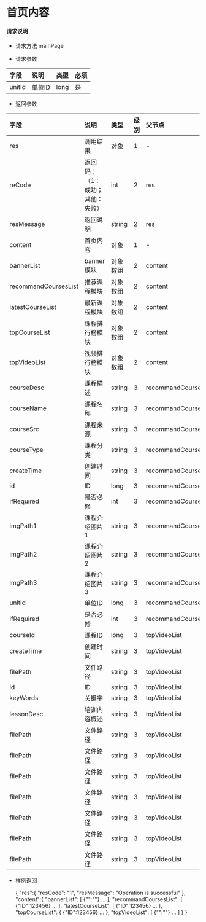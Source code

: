 # 首页内容

#### **请求说明**

* 请求方法 mainPage

* 请求参数

| 字段 | 说明 | 类型 | 必须 |
| :--- | :--- | :--- | :--- |
| unitId| 单位ID | long | 是 |

* 返回参数

| 字段 | 说明 | 类型 | 级别 | 父节点 |
| :--- | :--- | :--- | :--- | :--- |
| res | 调用结果 | 对象 | 1 | - |
| reCode | 返回码：（1：成功；其他：失败） | int | 2 | res |
| resMessage| 返回说明 | string | 2 | res |
| content| 首页内容 | 对象 | 1 | - |
| bannerList | banner模块 | 对象数组 | 2 | content |
| recommandCoursesList| 推荐课程模块 | 对象数组 | 2 | content |
| latestCourseList | 最新课程模块 | 对象数组 | 2 | content |
| topCourseList| 课程排行榜模块 | 对象数组 | 2 | content |
| topVideoList | 视频排行榜模块 | 对象数组 | 2 | content |
| courseDesc| 课程描述 | string | 3 | recommandCoursesList,latestCourseList,topCourseList|
| courseName| 课程名称 | string | 3 | recommandCoursesList,latestCourseList,topCourseList|
| courseSrc| 课程来源 | string | 3 | recommandCoursesList,latestCourseList,topCourseList|
| courseType| 课程分类 | string | 3 | recommandCoursesList,latestCourseList,topCourseList|
| createTime| 创建时间 | string | 3 | recommandCoursesList,latestCourseList,topCourseList|
| id| ID | long | 3 | recommandCoursesList,latestCourseList,topCourseList|
| ifRequired | 是否必修 | int | 3 | recommandCoursesList,latestCourseList,topCourseList|
| imgPath1| 课程介绍图片1 | string | 3 | recommandCoursesList,latestCourseList,topCourseList|
| imgPath2| 课程介绍图片2 | string | 3 | recommandCoursesList,latestCourseList,topCourseList|
| imgPath3| 课程介绍图片3 | string | 3 | recommandCoursesList,latestCourseList,topCourseList|
| unitId| 单位ID | long | 3 | recommandCoursesList,latestCourseList,topCourseList|
| ifRequired | 是否必修 | int | 3 | recommandCoursesList,latestCourseList,topCourseList|
| courseId| 课程ID| long | 3 | topVideoList|
| createTime| 创建时间 | string | 3 | topVideoList|
| filePath | 文件路径 | string | 3 | topVideoList|
| id| ID | string | 3 | topVideoList|
| keyWords | 关键字 | string | 3 | topVideoList|
|lessonDesc| 培训内容概述 | string | 3 | topVideoList|
|filePath | 文件路径 | string | 3 | topVideoList|
|filePath | 文件路径 | string | 3 | topVideoList|
|filePath | 文件路径 | string | 3 | topVideoList|
|filePath | 文件路径 | string | 3 | topVideoList|
|filePath | 文件路径 | string | 3 | topVideoList|
|filePath | 文件路径 | string | 3 | topVideoList|
|filePath | 文件路径 | string | 3 | topVideoList|


* 样例返回
  
  {
    "res":{
            "resCode": "1", 
            "resMessage": "Operation is successful"
        },
    "content":{
       "bannerList":
       [
           {"":""}
           ...
       ],
       "recommandCoursesList":
       [
           {"ID":123456}
           ...
       ],
       "latestCourseList":
       [
           {"ID":123456}
           ...
       ],
       "topCourseList":
       {
           {"ID":123456}
           ...
       },
       "topVideoList":
        [
           {"":""}
           ...
        ]
    } 
}

